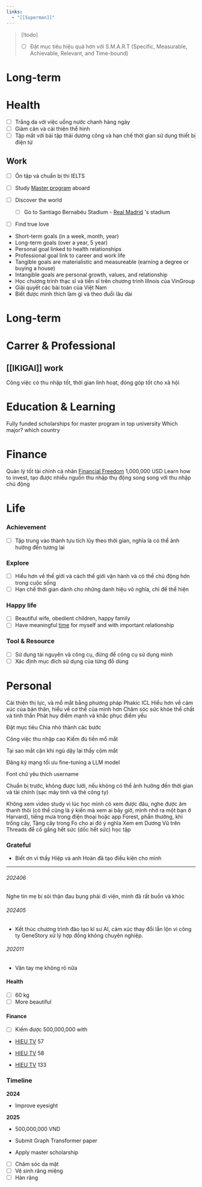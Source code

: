 ```yaml
---
links:
  - "[[Superman]]"
---
```

> [!todo] 
> - [ ] Đặt mục tiêu hiệu quả hơn với S.M.A.R.T (Specific, Measurable, Achievable, Relevant, and Time-bound)

# Long-term

# Health

- [ ] Trắng da với việc uống nước chanh hàng ngày
- [ ] Giảm cân và cải thiện thể hình
- [ ] Tập mắt với bài tập thái dương công và hạn chế thời gian sử dụng thiết bị điện tử

## Work

- [ ] Ôn tập và chuẩn bị thi IELTS
- [ ] Study [Master program](Research.md) aboard

- [ ] Discover the world
	- [ ] Go to Santiago Bernabéu Stadium - [Real Madrid](Real%20Madrid.md) 's stadium

- [ ] Find true love

- Short-term goals (in a week, month, year)
- Long-term goals (over a year, 5 year)
- Personal goal linked to health relationships
- Professional goal link to career and work life
- Tangible goals are materialistic and measureable (earning a degree or buying a house)
- Intangible goals are personal growth, values, and relationship
- Học chương trình thạc sĩ và tiến sĩ trên chương trình Illnois của VinGroup
- Giải quyết các bài toán của Việt Nam
- Biết được mình thích làm gì và theo đuổi lâu dài

# Long-term

# Carrer & Professional

## [[IKIGAI]] work

Công việc có thu nhập tốt, thời gian linh hoạt, đóng góp tốt cho xã hội

# Education & Learning

Fully funded scholarships for master program in top university
Which major? which country

# Finance

Quản lý tốt tài chính cá nhân
[Financial Freedom](Financial%20Freedom.md)
1,000,000 USD
Learn how to invest, tạo được nhiều nguồn thu nhập thụ động song song với thu nhập chủ động

# Life

### Achievement

- [ ] Tập trung vào thành tựu tích lũy theo thời gian, nghĩa là có thể ảnh hưởng đến tương lai

### Explore

- [ ] Hiểu hơn về thế giới và cách thế giới vận hành và có thể chủ động hơn trong cuộc sống
- [ ] Hạn chế thời gian dành cho những danh hiệu vô nghĩa, chỉ để thể hiện

### Happy life

- [ ] Beautiful wife, obedient children, happy family
- [ ] Have meaningful [time](Time.md) for myself and with important relationship

### Tool & Resource

- [ ] Sử dụng tài nguyên và công cụ, đừng để công cụ sử dụng mình
- [ ] Xác định mục đích sử dụng của từng đồ dùng

# Personal

Cải thiện thị lực, và mổ mắt bằng phương pháp Phakic ICL
Hiểu hơn về cảm xúc của bản thân, hiểu về cơ thể của mình hơn
Chăm sóc sức khỏe thể chất và tinh thần
Phát huy điểm mạnh và khắc phục điểm yếu

Đặt mục tiêu
Chia nhỏ thành các bước

Công việc thu nhập cao
Kiếm đủ tiền mổ mắt

Tại sao mắt cận khi ngủ dậy lại thấy cộm mắt

Đăng ký mạng tối ưu
fine-tuning a LLM model

Font chữ yêu thích
username

Chuẩn bị trước, không được lười, nếu không có thể ảnh hưởng đến thời gian và tài chính (sạc máy tính và thẻ công ty)

Không xem video study vì lúc học mình có xem được đâu, nghe được âm thanh thôi (có thể cũng là ý kiến mà xem ai bây giờ, mình nhớ ra một bạn ở Harvard), tiếng mưa trong điện thoại hoặc app Forest, phần thưởng, khi trồng cây, Tặng cây trong Fo cho ai đó ý nghĩa
Xem em Dương Vũ trên Threads để cố gắng hết sức (dốc hết sức) học tập

### Grateful

- Biết ơn vì thầy Hiệp và anh Hoàn đã tạo điều kiện cho mình

---
###### 202406

Nghe tin mẹ bị sỏi thận đau bụng phải đi viện, mình đã rất buồn và khóc

###### 202405

- Kết thúc chương trình đào tạo kĩ sư AI, cảm xúc thay đổi lẫn lộn vì công ty GeneStory xử lý hợp đồng không chuyên nghiệp.

###### 202011

- Vân tay mẹ không rõ nữa

#### Health

- [ ] 60 kg
- [ ] More beautiful
#### Finance

- [ ] Kiếm được 500,000,000 with
    
- [HIEU TV](https://app.capacities.io/da04e088-7156-4e19-8539-8299ccbb287f/304b5c40-46f8-454d-a9ec-1b6d8a7805c6) 57
    
- [HIEU TV](https://app.capacities.io/da04e088-7156-4e19-8539-8299ccbb287f/304b5c40-46f8-454d-a9ec-1b6d8a7805c6) 58
    
- [HIEU TV](https://app.capacities.io/da04e088-7156-4e19-8539-8299ccbb287f/304b5c40-46f8-454d-a9ec-1b6d8a7805c6) 133
    
### Timeline

**2024**

- Improve eyesight

**2025**

- 500,000,000 VND
    
- Submit Graph Transformer paper
    
- Apply master scholarship
    
- [ ] Chăm sóc da mặt
- [ ] Vệ sinh răng miệng
- [ ] Hàn răng